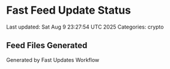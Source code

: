 # Fast Feed Update Status
Last updated: Sat Aug  9 23:27:54 UTC 2025
Categories: crypto

## Feed Files Generated

Generated by Fast Updates Workflow
